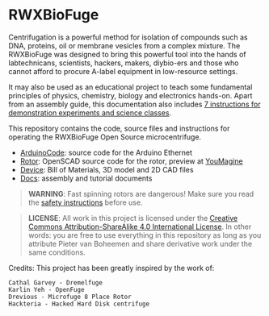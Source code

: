 RWXBioFuge
==========

Centrifugation is a powerful method for isolation of compounds such as DNA, proteins, oil or membrane vesicles from a complex mixture. The RWXBioFuge was designed to bring this powerful tool into the hands of labtechnicans, scientists, hackers, makers, diybio-ers and those who cannot afford to procure A-label equipment in low-resource settings. 

It may also be used as an educational project to teach some fundamental principles of physics, chemistry, biology and electronics hands-on. Apart from an assembly guide, this documentation also includes [7 instructions for demonstration experiments and science classes][6].

This repository contains the code, source files and instructions for operating the RWXBioFuge Open Source microcentrifuge.

- [ArduinoCode][1]: source code for the Arduino Ethernet
- [Rotor][2]: OpenSCAD source code for the rotor, preview at [YouMagine][5]
- [Device][3]: Bill of Materials, 3D model and 2D CAD files
- [Docs][4]: assembly and tutorial documents

> **WARNING**: Fast spinning rotors are dangerous! Make sure you read the [safety instructions][7] before use.

> **LICENSE**: All work in this project is licensed under the [Creative Commons Attribution-ShareAlike 4.0 International License][8]. In other words: you are free to use everything in this repository as long as you attribute Pieter van Boheemen and share derivative work under the same conditions.

Credits: This project has been greatly inspired by the work of:

    Cathal Garvey - Dremelfuge
    Karlin Yeh - OpenFuge
    Drevious - Microfuge 8 Place Rotor
    Hackteria - Hacked Hard Disk centrifuge


[1]:https://github.com/PieterVanBoheemen/RWXBioFuge/blob/master/ArduinoCode/
[2]:https://github.com/PieterVanBoheemen/RWXBioFuge/blob/master/Rotor/
[3]:https://github.com/PieterVanBoheemen/RWXBioFuge/blob/master/Device/
[4]:https://github.com/PieterVanBoheemen/RWXBioFuge/blob/master/Docs/
[5]:https://www.youmagine.com/designs/microcentrifuge-20-place-rotor
[6]:https://github.com/PieterVanBoheemen/RWXBioFuge/blob/master/Docs/Tutorials/
[7]:https://github.com/PieterVanBoheemen/RWXBioFuge/blob/master/Docs/Usage/
[8]:http://creativecommons.org/licenses/by-sa/4.0/
